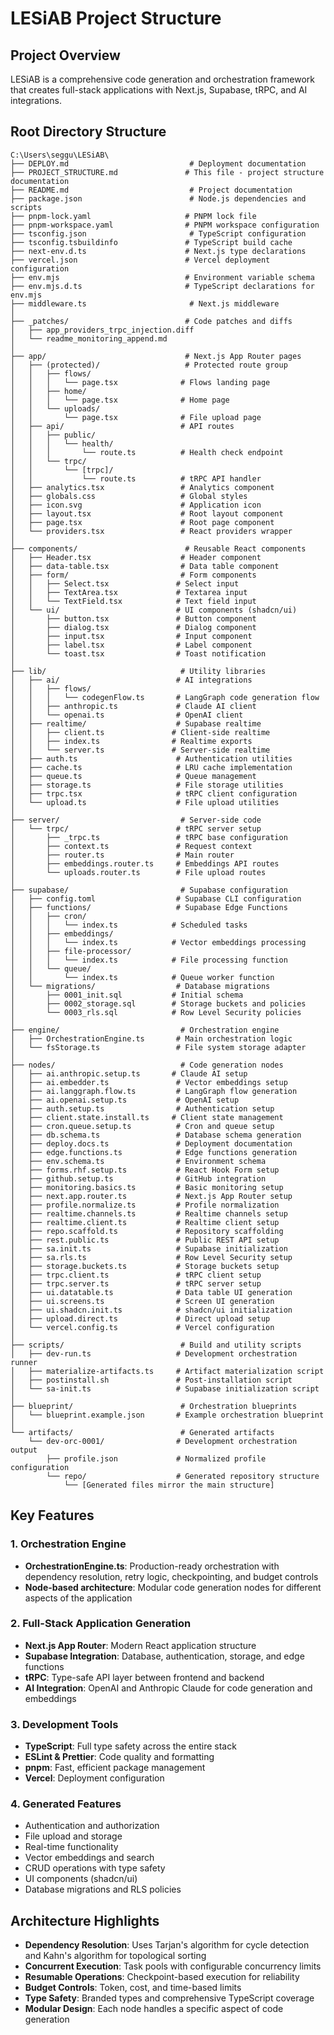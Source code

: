 # LESiAB Project Structure

## Project Overview

LESiAB is a comprehensive code generation and orchestration framework that creates full-stack applications with Next.js, Supabase, tRPC, and AI integrations.

## Root Directory Structure

```
C:\Users\seggu\LESiAB\
├── DEPLOY.md                           # Deployment documentation
├── PROJECT_STRUCTURE.md               # This file - project structure documentation
├── README.md                           # Project documentation
├── package.json                        # Node.js dependencies and scripts
├── pnpm-lock.yaml                     # PNPM lock file
├── pnpm-workspace.yaml                # PNPM workspace configuration
├── tsconfig.json                       # TypeScript configuration
├── tsconfig.tsbuildinfo               # TypeScript build cache
├── next-env.d.ts                      # Next.js type declarations
├── vercel.json                        # Vercel deployment configuration
├── env.mjs                            # Environment variable schema
├── env.mjs.d.ts                       # TypeScript declarations for env.mjs
├── middleware.ts                       # Next.js middleware
│
├── _patches/                          # Code patches and diffs
│   ├── app_providers_trpc_injection.diff
│   └── readme_monitoring_append.md
│
├── app/                               # Next.js App Router pages
│   ├── (protected)/                   # Protected route group
│   │   ├── flows/
│   │   │   └── page.tsx              # Flows landing page
│   │   ├── home/
│   │   │   └── page.tsx              # Home page
│   │   └── uploads/
│   │       └── page.tsx              # File upload page
│   ├── api/                          # API routes
│   │   ├── public/
│   │   │   └── health/
│   │   │       └── route.ts          # Health check endpoint
│   │   └── trpc/
│   │       └── [trpc]/
│   │           └── route.ts          # tRPC API handler
│   ├── analytics.tsx                 # Analytics component
│   ├── globals.css                   # Global styles
│   ├── icon.svg                      # Application icon
│   ├── layout.tsx                    # Root layout component
│   ├── page.tsx                      # Root page component
│   └── providers.tsx                 # React providers wrapper
│
├── components/                        # Reusable React components
│   ├── Header.tsx                    # Header component
│   ├── data-table.tsx                # Data table component
│   ├── form/                         # Form components
│   │   ├── Select.tsx               # Select input
│   │   ├── TextArea.tsx             # Textarea input
│   │   └── TextField.tsx            # Text field input
│   └── ui/                          # UI components (shadcn/ui)
│       ├── button.tsx               # Button component
│       ├── dialog.tsx               # Dialog component
│       ├── input.tsx                # Input component
│       ├── label.tsx                # Label component
│       └── toast.tsx                # Toast notification
│
├── lib/                              # Utility libraries
│   ├── ai/                          # AI integrations
│   │   ├── flows/
│   │   │   └── codegenFlow.ts       # LangGraph code generation flow
│   │   ├── anthropic.ts             # Claude AI client
│   │   └── openai.ts                # OpenAI client
│   ├── realtime/                    # Supabase realtime
│   │   ├── client.ts               # Client-side realtime
│   │   ├── index.ts                # Realtime exports
│   │   └── server.ts               # Server-side realtime
│   ├── auth.ts                      # Authentication utilities
│   ├── cache.ts                     # LRU cache implementation
│   ├── queue.ts                     # Queue management
│   ├── storage.ts                   # File storage utilities
│   ├── trpc.tsx                     # tRPC client configuration
│   └── upload.ts                    # File upload utilities
│
├── server/                           # Server-side code
│   └── trpc/                        # tRPC server setup
│       ├── _trpc.ts                 # tRPC base configuration
│       ├── context.ts               # Request context
│       ├── router.ts                # Main router
│       ├── embeddings.router.ts     # Embeddings API routes
│       └── uploads.router.ts        # File upload routes
│
├── supabase/                         # Supabase configuration
│   ├── config.toml                  # Supabase CLI configuration
│   ├── functions/                   # Supabase Edge Functions
│   │   ├── cron/
│   │   │   └── index.ts            # Scheduled tasks
│   │   ├── embeddings/
│   │   │   └── index.ts            # Vector embeddings processing
│   │   ├── file-processor/
│   │   │   └── index.ts            # File processing function
│   │   └── queue/
│   │       └── index.ts            # Queue worker function
│   └── migrations/                  # Database migrations
│       ├── 0001_init.sql           # Initial schema
│       ├── 0002_storage.sql        # Storage buckets and policies
│       └── 0003_rls.sql            # Row Level Security policies
│
├── engine/                           # Orchestration engine
│   ├── OrchestrationEngine.ts       # Main orchestration logic
│   └── fsStorage.ts                 # File system storage adapter
│
├── nodes/                            # Code generation nodes
│   ├── ai.anthropic.setup.ts       # Claude AI setup
│   ├── ai.embedder.ts               # Vector embeddings setup
│   ├── ai.langgraph.flow.ts         # LangGraph flow generation
│   ├── ai.openai.setup.ts           # OpenAI setup
│   ├── auth.setup.ts                # Authentication setup
│   ├── client.state.install.ts     # Client state management
│   ├── cron.queue.setup.ts          # Cron and queue setup
│   ├── db.schema.ts                 # Database schema generation
│   ├── deploy.docs.ts               # Deployment documentation
│   ├── edge.functions.ts            # Edge functions generation
│   ├── env.schema.ts                # Environment schema
│   ├── forms.rhf.setup.ts           # React Hook Form setup
│   ├── github.setup.ts              # GitHub integration
│   ├── monitoring.basics.ts         # Basic monitoring setup
│   ├── next.app.router.ts           # Next.js App Router setup
│   ├── profile.normalize.ts         # Profile normalization
│   ├── realtime.channels.ts         # Realtime channels setup
│   ├── realtime.client.ts           # Realtime client setup
│   ├── repo.scaffold.ts             # Repository scaffolding
│   ├── rest.public.ts               # Public REST API setup
│   ├── sa.init.ts                   # Supabase initialization
│   ├── sa.rls.ts                    # Row Level Security setup
│   ├── storage.buckets.ts           # Storage buckets setup
│   ├── trpc.client.ts               # tRPC client setup
│   ├── trpc.server.ts               # tRPC server setup
│   ├── ui.datatable.ts              # Data table UI generation
│   ├── ui.screens.ts                # Screen UI generation
│   ├── ui.shadcn.init.ts            # shadcn/ui initialization
│   ├── upload.direct.ts             # Direct upload setup
│   └── vercel.config.ts             # Vercel configuration
│
├── scripts/                          # Build and utility scripts
│   ├── dev-run.ts                   # Development orchestration runner
│   ├── materialize-artifacts.ts     # Artifact materialization script
│   ├── postinstall.sh               # Post-installation script
│   └── sa-init.ts                   # Supabase initialization script
│
├── blueprint/                        # Orchestration blueprints
│   └── blueprint.example.json       # Example orchestration blueprint
│
└── artifacts/                        # Generated artifacts
    └── dev-orc-0001/                # Development orchestration output
        ├── profile.json             # Normalized profile configuration
        └── repo/                    # Generated repository structure
            └── [Generated files mirror the main structure]
```

## Key Features

### 1. Orchestration Engine

- **OrchestrationEngine.ts**: Production-ready orchestration with dependency resolution, retry logic, checkpointing, and budget controls
- **Node-based architecture**: Modular code generation nodes for different aspects of the application

### 2. Full-Stack Application Generation

- **Next.js App Router**: Modern React application structure
- **Supabase Integration**: Database, authentication, storage, and edge functions
- **tRPC**: Type-safe API layer between frontend and backend
- **AI Integration**: OpenAI and Anthropic Claude for code generation and embeddings

### 3. Development Tools

- **TypeScript**: Full type safety across the entire stack
- **ESLint & Prettier**: Code quality and formatting
- **pnpm**: Fast, efficient package management
- **Vercel**: Deployment configuration

### 4. Generated Features

- Authentication and authorization
- File upload and storage
- Real-time functionality
- Vector embeddings and search
- CRUD operations with type safety
- UI components (shadcn/ui)
- Database migrations and RLS policies

## Architecture Highlights

- **Dependency Resolution**: Uses Tarjan's algorithm for cycle detection and Kahn's algorithm for topological sorting
- **Concurrent Execution**: Task pools with configurable concurrency limits
- **Resumable Operations**: Checkpoint-based execution for reliability
- **Budget Controls**: Token, cost, and time-based limits
- **Type Safety**: Branded types and comprehensive TypeScript coverage
- **Modular Design**: Each node handles a specific aspect of code generation
